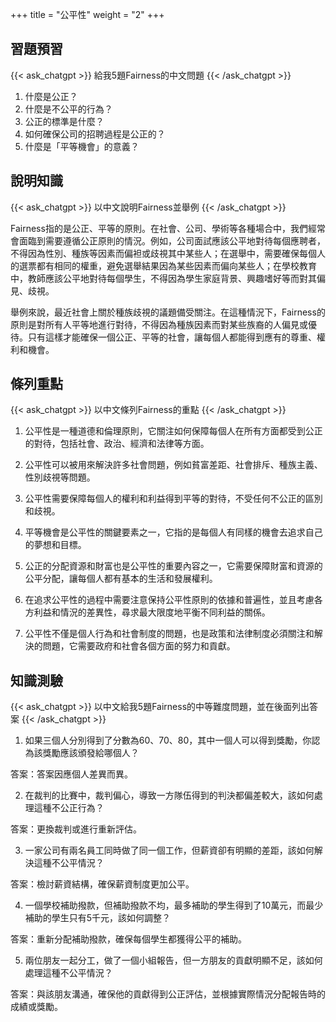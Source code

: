 +++
title = "公平性"
weight = "2"
+++
## 習題預習
{{< ask_chatgpt >}}
給我5題Fairness的中文問題
{{< /ask_chatgpt >}}

1. 什麼是公正？ 
2. 什麼是不公平的行為？ 
3. 公正的標準是什麼？ 
4. 如何確保公司的招聘過程是公正的？ 
5. 什麼是「平等機會」的意義？   

## 說明知識
{{< ask_chatgpt >}}
以中文說明Fairness並舉例
{{< /ask_chatgpt >}}

Fairness指的是公正、平等的原則。在社會、公司、學術等各種場合中，我們經常會面臨到需要遵循公正原則的情況。例如，公司面試應該公平地對待每個應聘者，不得因為性別、種族等因素而偏袒或歧視其中某些人；在選舉中，需要確保每個人的選票都有相同的權重，避免選舉結果因為某些因素而偏向某些人；在學校教育中，教師應該公平地對待每個學生，不得因為學生家庭背景、興趣嗜好等而對其偏見、歧視。

舉例來說，最近社會上關於種族歧視的議題備受關注。在這種情況下，Fairness的原則是對所有人平等地進行對待，不得因為種族因素而對某些族裔的人偏見或優待。只有這樣才能確保一個公正、平等的社會，讓每個人都能得到應有的尊重、權利和機會。   

## 條列重點
{{< ask_chatgpt >}}
以中文條列Fairness的重點
{{< /ask_chatgpt >}}

1. 公平性是一種道德和倫理原則，它關注如何保障每個人在所有方面都受到公正的對待，包括社會、政治、經濟和法律等方面。

2. 公平性可以被用來解決許多社會問題，例如貧富差距、社會排斥、種族主義、性別歧視等問題。

3. 公平性需要保障每個人的權利和利益得到平等的對待，不受任何不公正的區別和歧視。

4. 平等機會是公平性的關鍵要素之一，它指的是每個人有同樣的機會去追求自己的夢想和目標。

5. 公正的分配資源和財富也是公平性的重要內容之一，它需要保障財富和資源的公平分配，讓每個人都有基本的生活和發展權利。

6. 在追求公平性的過程中需要注意保持公平性原則的依據和普遍性，並且考慮各方利益和情況的差異性，尋求最大限度地平衡不同利益的關係。

7. 公平性不僅是個人行為和社會制度的問題，也是政策和法律制度必須關注和解決的問題，它需要政府和社會各個方面的努力和貢獻。   

## 知識測驗
{{< ask_chatgpt >}}
以中文給我5題Fairness的中等難度問題，並在後面列出答案
{{< /ask_chatgpt >}}

1. 如果三個人分別得到了分數為60、70、80，其中一個人可以得到獎勵，你認為該獎勵應該頒發給哪個人？

答案：答案因應個人差異而異。

2. 在裁判的比賽中，裁判偏心，導致一方隊伍得到的判決都偏差較大，該如何處理這種不公正行為？

答案：更換裁判或進行重新評估。

3. 一家公司有兩名員工同時做了同一個工作，但薪資卻有明顯的差距，該如何解決這種不公平情況？

答案：檢討薪資結構，確保薪資制度更加公平。

4. 一個學校補助撥款，但補助撥款不均，最多補助的學生得到了10萬元，而最少補助的學生只有5千元，該如何調整？

答案：重新分配補助撥款，確保每個學生都獲得公平的補助。

5. 兩位朋友一起分工，做了一個小組報告，但一方朋友的貢獻明顯不足，該如何處理這種不公平情況？

答案：與該朋友溝通，確保他的貢獻得到公正評估，並根據實際情況分配報告時的成績或獎勵。   

